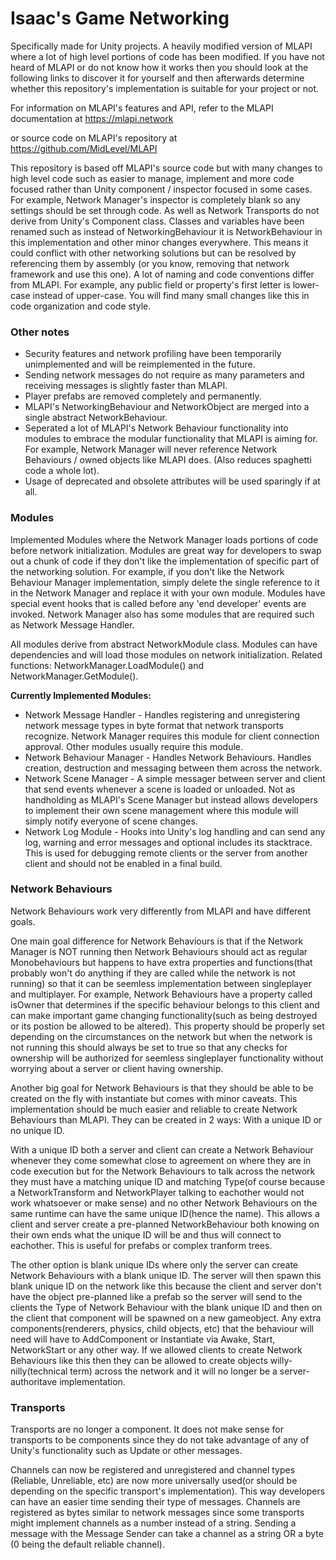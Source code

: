 # Isaac's Game Networking
 Specifically made for Unity projects. A heavily modified version of MLAPI where a lot of high level portions of code has been modified. If you have not heard of MLAPI or do not know how it works then you should look at the following links to discover it for yourself and then afterwards determine whether this repository's implementation is suitable for your project or not.

 For information on MLAPI's features and API, refer to the MLAPI documentation at https://mlapi.network

or source code on MLAPI's repository at https://github.com/MidLevel/MLAPI



This repository is based off MLAPI's source code but with many changes to high level code such as easier to manage, implement and more code focused rather than Unity component / inspector focused in some cases. For example, Network Manager's inspector is completely blank so any settings should be set through code. As well as Network Transports do not derive from Unity's Component class. Classes and variables have been renamed such as instead of NetworkingBehaviour it is NetworkBehaviour in this implementation and other minor changes everywhere. This means it could conflict with other networking solutions but can be resolved by referencing them by assembly (or you know, removing that network framework and use this one). A lot of naming and code conventions differ from MLAPI. For example, any public field or property's first letter is lower-case instead of upper-case. You will find many small changes like this in code organization and code style.


### Other notes

 - Security features and network profiling have been temporarily unimplemented and will be reimplemented in the future.
 - Sending network messages do not require as many parameters and receiving messages is slightly faster than MLAPI.
 - Player prefabs are removed completely and permanently.
 - MLAPI's NetworkingBehaviour and NetworkObject are merged into a single abstract NetworkBehaviour.
 - Seperated a lot of MLAPI's Network Behaviour functionality into modules to embrace the modular functionality that MLAPI is aiming for. For example, Network Manager will never reference Network Behaviours / owned objects like MLAPI does. (Also reduces spaghetti code a whole lot).
 - Usage of deprecated and obsolete attributes will be used sparingly if at all.

### Modules
 Implemented Modules where the Network Manager loads portions of code before network initialization. Modules are great way for developers to swap out a chunk of code if they don't like the implementation of specific part of the networking solution. For example, if you don't like the Network Behaviour Manager implementation, simply delete the single reference to it in the Network Manager and replace it with your own module. Modules have special event hooks that is called before any 'end developer' events are invoked. Network Manager also has some modules that are required such as Network Message Handler.

All modules derive from abstract NetworkModule class. Modules can have dependencies and will load those modules on network initialization. Related functions: NetworkManager.LoadModule<T>() and NetworkManager.GetModule<T>().


**Currently Implemented Modules:**

- Network Message Handler - Handles registering and unregistering network message types in byte format that network transports recognize. Network Manager requires this module for client connection approval. Other modules usually require this module.
- Network Behaviour Manager - Handles Network Behaviours. Handles creation, destruction and messaging between them across the network.
- Network Scene Manager - A simple messager between server and client that send events whenever a scene is loaded or unloaded. Not as handholding as MLAPI's Scene Manager but instead allows developers to implement their own scene management where this module will simply notify everyone of scene changes.
- Network Log Module - Hooks into Unity's log handling and can send any log, warning and error messages and optional includes its stacktrace. This is used for debugging remote clients or the server from another client and should not be enabled in a final build.


### Network Behaviours
 Network Behaviours work very differently from MLAPI and have different goals.

One main goal difference for Network Behaviours is that if the Network Manager is NOT running then Network Behaviours should act as regular Monobehaviours but happens to have extra properties and functions(that probably won't do anything if they are called while the network is not running) so that it can be seemless implementation between singleplayer and multiplayer. For example, Network Behaviours have a property called isOwner that determines if the specific behaviour belongs to this client and can make important game changing functionality(such as being destroyed or its postion be allowed to be altered). This property should be properly set depending on the circumstances on the network but when the network is not running this should always be set to true so that any checks for ownership will be authorized for seemless singleplayer functionality without worrying about a server or client having ownership.

Another big goal for Network Behaviours is that they should be able to be created on the fly with instantiate but comes with minor caveats. This implementation should be much easier and reliable to create Network Behaviours than MLAPI. They can be created in 2 ways: With a unique ID or no unique ID.

With a unique ID both a server and client can create a Network Behaviour whenever they come somewhat close to agreement on where they are in code execution but for the Network Behaviours to talk across the network they must have a matching unique ID and matching Type(of course because a NetworkTransform and NetworkPlayer talking to eachother would not work whatsoever or make sense) and no other Network Behaviours on the same runtime can have the same unique ID(hence the name). This allows a client and server create a pre-planned NetworkBehaviour both knowing on their own ends what the unique ID will be and thus will connect to eachother. This is useful for prefabs or complex tranform trees.

The other option is blank unique IDs where only the server can create Network Behaviours with a blank unique ID. The server will then spawn this blank unique ID on the network like this because the client and server don't have the object pre-planned like a prefab so the server will send to the clients the Type of Network Behaviour with the blank unique ID and then on the client that component will be spawned on a new gameobject. Any extra components(renderers, physics, child objects, etc) that the behaviour will need will have to AddComponent or Instantiate via Awake, Start, NetworkStart or any other way. If we allowed clients to create Network Behaviours like this then they can be allowed to create objects willy-nilly(technical term) across the network and it will no longer be a server-authoritave implementation.


### Transports
 Transports are no longer a component. It does not make sense for transports to be components since they do not take advantage of any of Unity's functionality such as Update or other messages.

Channels can now be registered and unregistered and channel types (Reliable, Unreliable, etc) are now more universally used(or should be depending on the specific transport's implementation). This way developers can have an easier time sending their type of messages. Channels are registered as bytes similar to network messages since some transports might implement channels as a number instead of a string. Sending a message with the Message Sender can take a channel as a string OR a byte (0 being the default reliable channel).